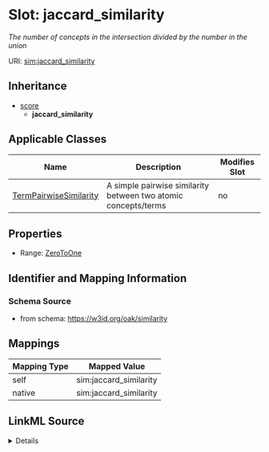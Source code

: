 

# Slot: jaccard_similarity


_The number of concepts in the intersection divided by the number in the union_





URI: [sim:jaccard_similarity](https://w3id.org/linkml/similarity/jaccard_similarity)




## Inheritance

* [score](score.md)
    * **jaccard_similarity**






## Applicable Classes

| Name | Description | Modifies Slot |
| --- | --- | --- |
| [TermPairwiseSimilarity](TermPairwiseSimilarity.md) | A simple pairwise similarity between two atomic concepts/terms |  no  |







## Properties

* Range: [ZeroToOne](ZeroToOne.md)





## Identifier and Mapping Information







### Schema Source


* from schema: https://w3id.org/oak/similarity




## Mappings

| Mapping Type | Mapped Value |
| ---  | ---  |
| self | sim:jaccard_similarity |
| native | sim:jaccard_similarity |




## LinkML Source

<details>
```yaml
name: jaccard_similarity
description: The number of concepts in the intersection divided by the number in the
  union
from_schema: https://w3id.org/oak/similarity
rank: 1000
is_a: score
alias: jaccard_similarity
domain_of:
- TermPairwiseSimilarity
range: ZeroToOne

```
</details>